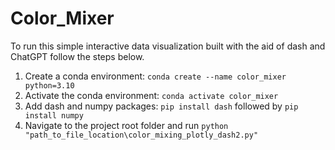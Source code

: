 # Color_Mixer

To run this simple interactive data visualization built with the aid of dash and ChatGPT follow the steps below.

1. Create a conda environment: `conda create --name color_mixer python=3.10`
2. Activate the conda environment: `conda activate color_mixer`
3. Add dash and numpy packages: `pip install dash` followed by `pip install numpy`
4. Navigate to the project root folder and run `python "path_to_file_location\color_mixing_plotly_dash2.py"`